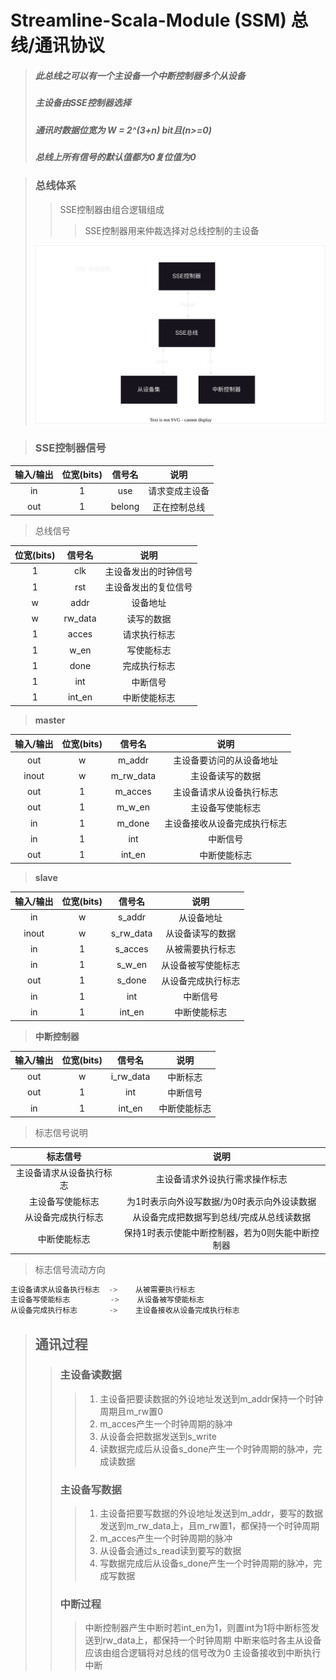 
# Streamline-Scala-Module (SSM) 总线/通讯协议
> ##### 此总线之可以有一个主设备一个中断控制器多个从设备
> ##### 主设备由SSE控制器选择
> ##### 通讯时数据位宽为 W = 2^(3+n) bit且(n>=0)
> ##### 总线上所有信号的默认值都为0复位值为0

> ### 总线体系
>> SSE控制器由组合逻辑组成
>>>SSE控制器用来仲裁选择对总线控制的主设备
> 
>![总线体系](./SSE%E6%80%BB%E7%BA%BF%E4%BD%93%E7%B3%BB.svg)

> ### SSE控制器信号
|输入/输出 | 位宽(bits)  |信号名      | 说明 
|:---:    | :----:     | :----:    |:----:  
| in      | 1          | use       | 请求变成主设备
| out     | 1          | belong    | 正在控制总线 

> 总线信号

| 位宽(bits)  |信号名      | 说明 
| :----:      | :----:   |:----:  
| 1           | clk      |主设备发出的时钟信号
| 1           | rst      |主设备发出的复位信号
| w           | addr     |设备地址
| w           | rw_data  |读写的数据
| 1           | acces    |请求执行标志
| 1           | w_en     |写使能标志 
| 1           | done     |完成执行标志
| 1           | int      |中断信号
| 1           | int_en   |中断使能标志

> **master**          

|输入/输出| 位宽(bits)   |信号名      | 说明          
|:---:   | :----:      | :----:    |:----:   
|out     | w           | m_addr    |主设备要访问的从设备地址
|inout   | w           | m_rw_data |主设备读写的数据
|out     | 1           | m_acces   |主设备请求从设备执行标志
|out     | 1           | m_w_en    |主设备写使能标志 
|in      | 1           | m_done    |主设备接收从设备完成执行标志
|in      | 1           | int       |中断信号
|out     | 1           | int_en    |中断使能标志
> **slave**
 
|输入/输出| 位宽(bits)   |信号名      | 说明          
|:---:   | :----:      |:----:     | :----:        
|in      | w           | s_addr    |从设备地址
|inout   | w           | s_rw_data |从设备读写的数据
|in      | 1           | s_acces   |从被需要执行标志
|in      | 1           | s_w_en    |从设备被写使能标志 
|out     | 1           | s_done    |从设备完成执行标志
|in      | 1           | int       |中断信号
|in      | 1           | int_en    |中断使能标志
> **中断控制器**

|输入/输出| 位宽(bits)   |信号名      | 说明          
|:---:   | :----:      |:----:     | :----:  
|out     | w           | i_rw_data |中断标志  
|out     | 1           | int       |中断信号
|in      | 1           | int_en    |中断使能标志
> 标志信号说明

|标志信号                 |  说明  
|:---:                  |  :----:
|主设备请求从设备执行标志   |主设备请求外设执行需求操作标志
|主设备写使能标志          |为1时表示向外设写数据/为0时表示向外设读数据
|从设备完成执行标志        |从设备完成把数据写到总线/完成从总线读数据
|中断使能标志             |保持1时表示使能中断控制器，若为0则失能中断控制器

> 标志信号流动方向
```RUST
主设备请求从设备执行标志  ->    从被需要执行标志
主设备写使能标志         ->    从设备被写使能标志 
从设备完成执行标志       ->    主设备接收从设备完成执行标志 
```


> ## 通讯过程
>> ### 主设备读数据
>>> 1. 主设备把要读数据的外设地址发送到m_addr保持一个时钟周期且m_rw置0
>>> 2. m_acces产生一个时钟周期的脉冲
>>> 3. 从设备会把数据发送到s_write
>>> 4. 读数据完成后从设备s_done产生一个时钟周期的脉冲，完成读数据
>> ### 主设备写数据
>>> 1. 主设备把要写数据的外设地址发送到m_addr，要写的数据发送到m_rw_data上，且m_rw置1，都保持一个时钟周期
>>> 2. m_acces产生一个时钟周期的脉冲
>>> 3. 从设备会通过s_read读到要写的数据
>>> 4. 写数据完成后从设备s_done产生一个时钟周期的脉冲，完成写数据
>> ### 中断过程
>>> 中断控制器产生中断时若int_en为1，则置int为1将中断标签发送到rw_data上，都保持一个时钟周期
>>> 中断来临时各主从设备应该由组合逻辑将对总线的信号改为0
>>> 主设备接收到中断执行中断